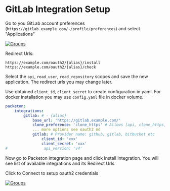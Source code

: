 # GitLab Integration Setup

Go to you GitLab account preferences (`https://gitlab.example.com/-/profile/preferences`) and select "Applications"

[![Groups](../img/gitlab-app.png)](../img/gitlab-app.png)

Redirect Urls:

```
https://example.com/oauth2/{alias}/install
https://example.com/oauth2/{alias}/check
```

Select the `api`, `read_user`, `read_repository` scopes and save the new application. The redirect urls you may change later.

Use obtained `client_id`, `client_secret` to create configuration in yaml. For docker installation you may use `config.yaml` file in docker volume.

```yaml
packeton:
    integrations:
        gitlab: # - {alias}
            base_url: 'https://gitlab.example.com/'
            clone_preference: 'clone_https' # Allows [api, clone_https, clone_ssh]
            ... more options see oauth2 md
            gitlab: # Provider name: github, gitlab, bitbucket etc 
                client_id: 'xxx'
                client_secret: 'xxx'
#                api_version: 'v4'
```

Now go to Packeton integration page and click Install Integration. You will see list of available integrations and its Redirect Urls

Click to Connect to setup oauth2 credentials

[![Groups](../img/gitlab-connect.png)](../img/gitlab-connect.png)

